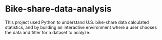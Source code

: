 # Bike-share-data-analysis
This project used Python to understand U.S. bike-share data calculated statistics, and by building an interactive environment where a user chooses the data and filter for a dataset to analyze.
